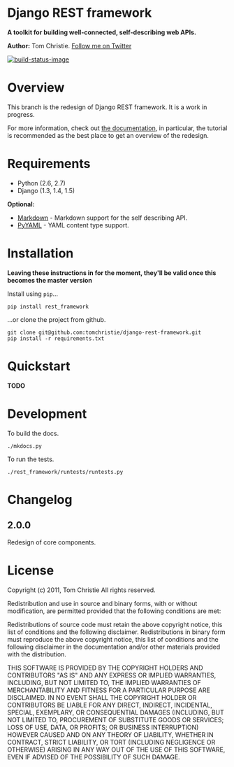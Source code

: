 # Django REST framework

**A toolkit for building well-connected, self-describing web APIs.**

**Author:** Tom Christie.  [Follow me on Twitter][twitter]

[![build-status-image]][travis]

# Overview

This branch is the redesign of Django REST framework.  It is a work in progress.

For more information, check out [the documentation][docs], in particular, the tutorial is recommended as the best place to get an overview of the redesign.

# Requirements

* Python (2.6, 2.7)
* Django (1.3, 1.4, 1.5)

**Optional:**

* [Markdown] - Markdown support for the self describing API.
* [PyYAML] - YAML content type support.

# Installation

**Leaving these instructions in for the moment, they'll be valid once this becomes the master version**

Install using `pip`...

    pip install rest_framework

...or clone the project from github.

    git clone git@github.com:tomchristie/django-rest-framework.git
    pip install -r requirements.txt

# Quickstart

**TODO**

# Development

To build the docs.

    ./mkdocs.py

To run the tests.

    ./rest_framework/runtests/runtests.py

# Changelog

## 2.0.0

Redesign of core components.

# License

Copyright (c) 2011, Tom Christie
All rights reserved.

Redistribution and use in source and binary forms, with or without 
modification, are permitted provided that the following conditions are met:

Redistributions of source code must retain the above copyright notice, this 
list of conditions and the following disclaimer.
Redistributions in binary form must reproduce the above copyright notice, this 
list of conditions and the following disclaimer in the documentation and/or 
other materials provided with the distribution.

THIS SOFTWARE IS PROVIDED BY THE COPYRIGHT HOLDERS AND CONTRIBUTORS "AS IS" AND 
ANY EXPRESS OR IMPLIED WARRANTIES, INCLUDING, BUT NOT LIMITED TO, THE IMPLIED 
WARRANTIES OF MERCHANTABILITY AND FITNESS FOR A PARTICULAR PURPOSE ARE 
DISCLAIMED. IN NO EVENT SHALL THE COPYRIGHT HOLDER OR CONTRIBUTORS BE LIABLE 
FOR ANY DIRECT, INDIRECT, INCIDENTAL, SPECIAL, EXEMPLARY, OR CONSEQUENTIAL 
DAMAGES (INCLUDING, BUT NOT LIMITED TO, PROCUREMENT OF SUBSTITUTE GOODS OR 
SERVICES; LOSS OF USE, DATA, OR PROFITS; OR BUSINESS INTERRUPTION) HOWEVER 
CAUSED AND ON ANY THEORY OF LIABILITY, WHETHER IN CONTRACT, STRICT LIABILITY, 
OR TORT (INCLUDING NEGLIGENCE OR OTHERWISE) ARISING IN ANY WAY OUT OF THE USE 
OF THIS SOFTWARE, EVEN IF ADVISED OF THE POSSIBILITY OF SUCH DAMAGE.

[build-status-image]: https://secure.travis-ci.org/tomchristie/django-rest-framework.png?branch=restframework2
[travis]: http://travis-ci.org/tomchristie/django-rest-framework?branch=restframework2
[twitter]: https://twitter.com/_tomchristie
[docs]: http://tomchristie.github.com/django-rest-framework/
[urlobject]: https://github.com/zacharyvoase/urlobject
[markdown]: http://pypi.python.org/pypi/Markdown/
[pyyaml]: http://pypi.python.org/pypi/PyYAML

